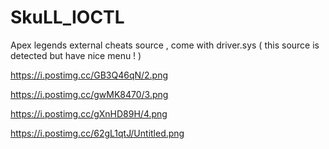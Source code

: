 # SkuLL_IOCTL
Apex legends external cheats source , come with driver.sys ( this source is detected but have nice menu ! )

https://i.postimg.cc/GB3Q46qN/2.png

https://i.postimg.cc/gwMK8470/3.png

https://i.postimg.cc/gXnHD89H/4.png

https://i.postimg.cc/62gL1qtJ/Untitled.png

